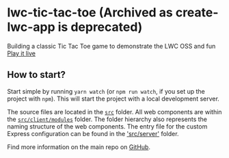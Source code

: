 
# lwc-tic-tac-toe (Archived as create-lwc-app is deprecated)

Building a classic Tic Tac Toe game to demonstrate the LWC OSS and fun
[Play it live](https://lwc-tic-tac-toe.herokuapp.com/)

## How to start?

Start simple by running `yarn watch` (or `npm run watch`, if you set up the project with `npm`). This will start the project with a local development server.

The source files are located in the [`src`](./src) folder. All web components are within the [`src/client/modules`](./src/modules) folder. The folder hierarchy also represents the naming structure of the web components. The entry file for the custom Express configuration can be found in the ['src/server'](./src/server) folder.

Find more information on the main repo on [GitHub](https://github.com/muenzpraeger/create-lwc-app).
